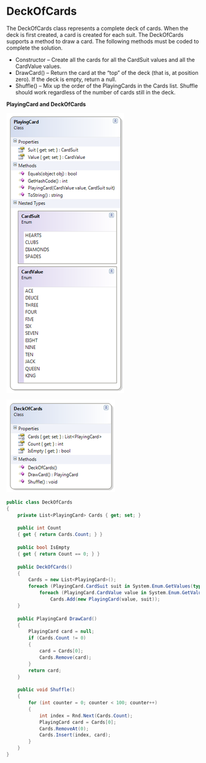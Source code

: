 ---
---
# DeckOfCards

The DeckOfCards class represents a complete deck of cards. When the deck is first created, a card is created for each suit. The DeckOfCards supports a method to draw a card. The following methods must be coded to complete the solution.

* Constructor – Create all the cards for all the CardSuit values and all the CardValue values.
* DrawCard() – Return the card at the “top” of the deck (that is, at position zero). If the deck is empty, return a null.
* Shuffle() – Mix up the order of the PlayingCards in the Cards list. Shuffle should work regardless of the number of cards still in the deck.

**PlayingCard and DeckOfCards**

![](K-PlayingCard.png)

![](K-DeckOfCards.png)

```csharp
public class DeckOfCards
{
    private List<PlayingCard> Cards { get; set; }

    public int Count
    { get { return Cards.Count; } }

    public bool IsEmpty
    { get { return Count == 0; } }

    public DeckOfCards()
    {
        Cards = new List<PlayingCard>();
        foreach (PlayingCard.CardSuit suit in System.Enum.GetValues(typeof(PlayingCard.CardSuit)))
            foreach (PlayingCard.CardValue value in System.Enum.GetValues(typeof(PlayingCard.CardValue)))
                Cards.Add(new PlayingCard(value, suit));
    }

    public PlayingCard DrawCard()
    {
        PlayingCard card = null;
        if (Cards.Count != 0)
        {
            card = Cards[0];
            Cards.Remove(card);
        }
        return card;
    }

    public void Shuffle()
    {
        for (int counter = 0; counter < 100; counter++)
        {
            int index = Rnd.Next(Cards.Count);
            PlayingCard card = Cards[0];
            Cards.RemoveAt(0);
            Cards.Insert(index, card);
        }
    }
}
```
